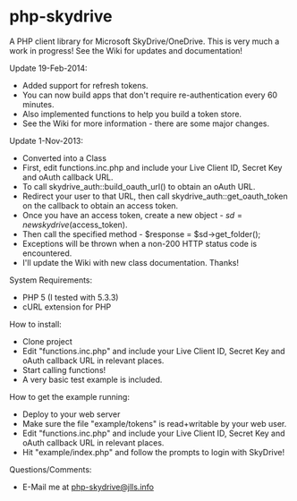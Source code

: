 php-skydrive
============

A PHP client library for Microsoft SkyDrive/OneDrive.
This is very much a work in progress!
See the Wiki for updates and documentation!

Update 19-Feb-2014:
- Added support for refresh tokens.
- You can now build apps that don't require re-authentication every 60 minutes.
- Also implemented functions to help you build a token store.
- See the Wiki for more information - there are some major changes.

Update 1-Nov-2013:
- Converted into a Class
- First, edit functions.inc.php and include your Live Client ID, Secret Key and oAuth callback URL.
- To call skydrive_auth::build_oauth_url() to obtain an oAuth URL.
- Redirect your user to that URL, then call skydrive_auth::get_oauth_token on the callback to obtain an access token.
- Once you have an access token, create a new object - $sd = new skydrive($access_token).
- Then call the specified method - $response = $sd->get_folder();
- Exceptions will be thrown when a non-200 HTTP status code is encountered.
- I'll update the Wiki with new class documentation. Thanks!

System Requirements:
- PHP 5 (I tested with 5.3.3)
- cURL extension for PHP

How to install:
- Clone project
- Edit "functions.inc.php" and include your Live Client ID, Secret Key and oAuth callback URL in relevant places.
- Start calling functions!
- A very basic test example is included.

How to get the example running:
- Deploy to your web server
- Make sure the file "example/tokens" is read+writable by your web user.
- Edit "functions.inc.php" and include your Live Client ID, Secret Key and oAuth callback URL in relevant places.
- Hit "example/index.php" and follow the prompts to login with SkyDrive!

Questions/Comments:
- E-Mail me at php-skydrive@jlls.info
